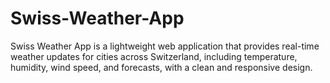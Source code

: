 # Swiss-Weather-App
Swiss Weather App is a lightweight web application that provides real-time weather updates for cities across Switzerland, including temperature, humidity, wind speed, and forecasts, with a clean and responsive design.
